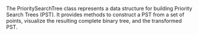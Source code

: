 The PrioritySearchTree class represents a data structure for building Priority Search Trees (PST). It provides methods to construct a PST from a set of points, visualize the resulting complete binary tree, and the transformed PST.
